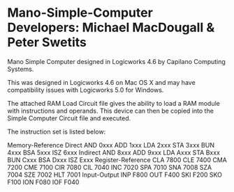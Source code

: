 Mano-Simple-Computer
Developers: Michael MacDougall & Peter Swetits
====================

Mano Simple Computer designed in Logicworks 4.6 by Capilano 
Computing Systems.


This was designed in Logicworks 4.6 on Mac OS X and may have 
compatibility issues with Logicworks 5.0 for Windows.

The attached RAM Load Circuit file gives the ability to load a 
RAM module with instructions and operands. This device can then
be copied into the Simple Computer Circuit file and executed.

The instruction set is listed below:

Memory-Reference
  Direct
    AND
      0xxx
    ADD
      1xxx
    LDA
      2xxx
    STA
      3xxx
    BUN
      4xxx
    BSA
      5xxx
    ISZ
      6xxx
  Indirect
    AND
      8xxx
    ADD
      9xxx
    LDA
      Axxx
    STA
      Bxxx
    BUN
      Cxxx
    BSA
      Dxxx
    ISZ
      Exxx
Register-Reference
  CLA
    7800
  CLE
    7400
  CMA
    7200
  CME
    7100
  CIR
    7080
  CIL
    7040
  INC
    7020
  SPA
    7010
  SNA
    7008
  SZA
    7004
  SZE
    7002
  HLT
    7001
Input-Output
  INP
    F800
  OUT
    F400
  SKI
    F200
  SKO
    F100
  ION
    F080
  IOF
    F040

